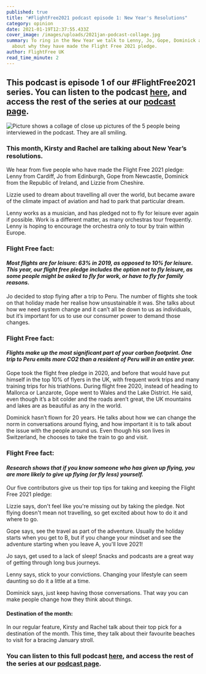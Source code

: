 ```yaml
---
published: true
title: "#FlightFree2021 podcast episode 1: New Year's Resolutions"
category: opinion
date: 2021-01-19T12:37:55.433Z
cover_image: /images/uploads/2021jan-podcast-collage.jpg
summary: To ring in the New Year we talk to Lenny, Jo, Gope, Dominick and Lizzie
  about why they have made the Flight Free 2021 pledge.
author: FlightFree UK
read_time_minute: 2
---
```

## This podcast is episode 1 of our #FlightFree2021 series. You can listen to the [](https://flightfreeuk.podbean.com/e/2021-series-new-years-resolutions/)podcast [here](https://flightfreeuk.podbean.com/e/2021-series-new-years-resolutions/), and access the rest of the series at our [podcast page](https://flightfree.co.uk/podcast/).

![Picture shows a collage of close up pictures of the 5 people being interviewed in the podcast. They are all smiling. ](/images/uploads/2021jan-podcast-collage.jpg)

### This month, Kirsty and Rachel are talking about New Year’s resolutions.

We hear from five people who have made the Flight Free 2021 pledge: Lenny from Cardiff, Jo from Edinburgh, Gope from Newcastle, Dominick from the Republic of Ireland, and Lizzie from Cheshire.

Lizzie used to dream about travelling all over the world, but became aware of the climate impact of aviation and had to park that particular dream.

Lenny works as a musician, and has pledged not to fly for leisure ever again if possible. Work is a different matter, as many orchestras tour frequently. Lenny is hoping to encourage the orchestra only to tour by train within Europe.

### Flight Free fact:

#### *Most flights are for leisure: 63% in 2019, as opposed to 10% for leisure. This year, our flight free pledge includes the option not to fly leisure, as some people might be asked to fly for work, or have to fly for family reasons.*

Jo decided to stop flying after a trip to Peru. The number of flights she took on that holiday made her realise how unsustainable it was. She talks about how we need system change and it can’t all be down to us as individuals, but it’s important for us to use our consumer power to demand those changes.

### Flight Free fact:

#### *Flights make up the most significant part of your carbon footprint. One trip to Peru emits more CO2 than a resident of Peru will in an entire year.*

Gope took the flight free pledge in 2020, and before that would have put himself in the top 10% of flyers in the UK, with frequent work trips and many training trips for his triathlons. During flight free 2020, instead of heading to Mallorca or Lanzarote, Gope went to Wales and the Lake District. He said, even though it’s a bit colder and the roads aren’t great, the UK mountains and lakes are as beautiful as any in the world.

Dominick hasn’t flown for 20 years. He talks about how we can change the norm in conversations around flying, and how important it is to talk about the issue with the people around us. Even though his son lives in Switzerland, he chooses to take the train to go and visit.

### Flight Free fact:

#### *Research shows that if you know someone who has given up flying, you are more likely to give up flying (or fly less) yourself.*

Our five contributors give us their top tips for taking and keeping the Flight Free 2021 pledge:

Lizzie says, don't feel like you're missing out by taking the pledge. Not flying doesn't mean not travelling, so get excited about how to do it and where to go.

Gope says, see the travel as part of the adventure. Usually the holiday starts when you get to B, but if you change your mindset and see the adventure starting when you leave A, you'll love 2021!

Jo says, get used to a lack of sleep! Snacks and podcasts are a great way of getting through long bus journeys.

Lenny says, stick to your convictions. Changing your lifestyle can seem daunting so do it a little at a time.

Dominick says, just keep having those conversations. That way you can make people change how they think about things.

#### Destination of the month: 

In our regular feature, Kirsty and Rachel talk about their top pick for a destination of the month. This time, they talk about their favourite beaches to visit for a bracing January stroll.

### You can listen to this full [](https://flightfreeuk.podbean.com/e/2021-series-new-years-resolutions/)podcast [here](https://flightfreeuk.podbean.com/e/2021-series-new-years-resolutions/), and access the rest of the series at our [podcast page](https://flightfree.co.uk/podcast/).